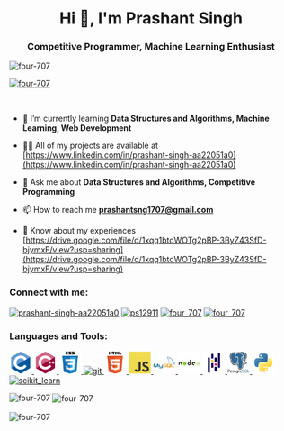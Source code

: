 <h1 align="center">Hi 👋, I'm Prashant Singh</h1>
<h3 align="center">Competitive Programmer, Machine Learning Enthusiast</h3>

<p align="left"> <img src="https://komarev.com/ghpvc/?username=four-707&label=Profile%20views&color=0e75b6&style=flat" alt="four-707" /> </p>

<p align="left"> <a href="https://github.com/ryo-ma/github-profile-trophy"><img src="https://github-profile-trophy.vercel.app/?username=four-707" alt="four-707" /></a> </p>

<p align="left"> <a href="https://twitter.com/" target="blank"><img src="https://img.shields.io/twitter/follow/?logo=twitter&style=for-the-badge" alt="" /></a> </p>

- 🌱 I’m currently learning **Data Structures and Algorithms, Machine Learning, Web Development**

- 👨‍💻 All of my projects are available at [https://www.linkedin.com/in/prashant-singh-aa22051a0](https://www.linkedin.com/in/prashant-singh-aa22051a0)

- 💬 Ask me about **Data Structures and Algorithms, Competitive Programming**

- 📫 How to reach me **prashantsng1707@gmail.com**

- 📄 Know about my experiences [https://drive.google.com/file/d/1xqq1btdWOTg2pBP-3ByZ43SfD-bjymxF/view?usp=sharing](https://drive.google.com/file/d/1xqq1btdWOTg2pBP-3ByZ43SfD-bjymxF/view?usp=sharing)

<h3 align="left">Connect with me:</h3>
<p align="left">
<a href="https://linkedin.com/in/prashant-singh-aa22051a0" target="blank"><img align="center" src="https://raw.githubusercontent.com/rahuldkjain/github-profile-readme-generator/master/src/images/icons/Social/linked-in-alt.svg" alt="prashant-singh-aa22051a0" height="30" width="40" /></a>
<a href="https://www.codechef.com/users/ps12911" target="blank"><img align="center" src="https://cdn.jsdelivr.net/npm/simple-icons@3.1.0/icons/codechef.svg" alt="ps12911" height="30" width="40" /></a>
<a href="https://codeforces.com/profile/four_707" target="blank"><img align="center" src="https://raw.githubusercontent.com/rahuldkjain/github-profile-readme-generator/master/src/images/icons/Social/codeforces.svg" alt="four_707" height="30" width="40" /></a>
<a href="https://www.leetcode.com/four_707" target="blank"><img align="center" src="https://raw.githubusercontent.com/rahuldkjain/github-profile-readme-generator/master/src/images/icons/Social/leet-code.svg" alt="four_707" height="30" width="40" /></a>
</p>

<h3 align="left">Languages and Tools:</h3>
<p align="left"> <a href="https://www.cprogramming.com/" target="_blank" rel="noreferrer"> <img src="https://raw.githubusercontent.com/devicons/devicon/master/icons/c/c-original.svg" alt="c" width="40" height="40"/> </a> <a href="https://www.w3schools.com/cpp/" target="_blank" rel="noreferrer"> <img src="https://raw.githubusercontent.com/devicons/devicon/master/icons/cplusplus/cplusplus-original.svg" alt="cplusplus" width="40" height="40"/> </a> <a href="https://www.w3schools.com/css/" target="_blank" rel="noreferrer"> <img src="https://raw.githubusercontent.com/devicons/devicon/master/icons/css3/css3-original-wordmark.svg" alt="css3" width="40" height="40"/> </a> <a href="https://git-scm.com/" target="_blank" rel="noreferrer"> <img src="https://www.vectorlogo.zone/logos/git-scm/git-scm-icon.svg" alt="git" width="40" height="40"/> </a> <a href="https://www.w3.org/html/" target="_blank" rel="noreferrer"> <img src="https://raw.githubusercontent.com/devicons/devicon/master/icons/html5/html5-original-wordmark.svg" alt="html5" width="40" height="40"/> </a> <a href="https://developer.mozilla.org/en-US/docs/Web/JavaScript" target="_blank" rel="noreferrer"> <img src="https://raw.githubusercontent.com/devicons/devicon/master/icons/javascript/javascript-original.svg" alt="javascript" width="40" height="40"/> </a> <a href="https://www.mysql.com/" target="_blank" rel="noreferrer"> <img src="https://raw.githubusercontent.com/devicons/devicon/master/icons/mysql/mysql-original-wordmark.svg" alt="mysql" width="40" height="40"/> </a> <a href="https://nodejs.org" target="_blank" rel="noreferrer"> <img src="https://raw.githubusercontent.com/devicons/devicon/master/icons/nodejs/nodejs-original-wordmark.svg" alt="nodejs" width="40" height="40"/> </a> <a href="https://pandas.pydata.org/" target="_blank" rel="noreferrer"> <img src="https://raw.githubusercontent.com/devicons/devicon/2ae2a900d2f041da66e950e4d48052658d850630/icons/pandas/pandas-original.svg" alt="pandas" width="40" height="40"/> </a> <a href="https://www.postgresql.org" target="_blank" rel="noreferrer"> <img src="https://raw.githubusercontent.com/devicons/devicon/master/icons/postgresql/postgresql-original-wordmark.svg" alt="postgresql" width="40" height="40"/> </a> <a href="https://www.python.org" target="_blank" rel="noreferrer"> <img src="https://raw.githubusercontent.com/devicons/devicon/master/icons/python/python-original.svg" alt="python" width="40" height="40"/> </a> <a href="https://scikit-learn.org/" target="_blank" rel="noreferrer"> <img src="https://upload.wikimedia.org/wikipedia/commons/0/05/Scikit_learn_logo_small.svg" alt="scikit_learn" width="40" height="40"/> </a> </p>

<p><img align="left" src="https://github-readme-stats.vercel.app/api/top-langs?username=four-707&show_icons=true&locale=en&layout=compact" alt="four-707" /></p>

<p>&nbsp;<img align="center" src="https://github-readme-stats.vercel.app/api?username=four-707&show_icons=true&locale=en" alt="four-707" /></p>

<p><img align="center" src="https://github-readme-streak-stats.herokuapp.com/?user=four-707&" alt="four-707" /></p>
